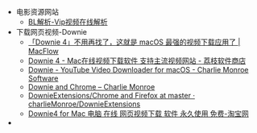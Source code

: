 - 电影资源网站
	- [BL解析-Vip视频在线解析](https://svip.bljiex.cc/)
- 下载网页视频-Downie
	- [「Downie 4」不用再找了，这就是 macOS 最强的视频下载应用了 | MacFlow](https://macflow.net/p/1633.html)
	- [Downie 4 - Mac在线视频下载软件 支持主流视频网站 - 荔枝软件商店](https://store.lizhi.io/site/products/id/280/cid/ubsltpov)
	- [Downie - YouTube Video Downloader for macOS - Charlie Monroe Software](https://software.charliemonroe.net/downie/)
	- [Downie and Chrome – Charlie Monroe](https://blog.charliemonroe.net/downie-and-chrome/)
	- [DownieExtensions/Chrome and Firefox at master · charlieMonroe/DownieExtensions](https://github.com/charlieMonroe/DownieExtensions/tree/master/Chrome%20and%20Firefox)
	- [Downie4 for Mac 电脑 在线 网页视频下载 软件 永久使用 免费-淘宝网](https://item.taobao.com/item.htm?id=633785087043&price=3.8&sourceType=item&sourceType=item&suid=80e2d85c-7308-4740-b461-38cf16fad8dc&ut_sk=1.YQQGfyxkuFYDAOOdeWGuDrtZ_21646297_1650138816816.Copy.ShareGlobalNavigation_1&un=ed1cb94eb708156c3546de70b6ae59f9&share_crt_v=1&un_site=0&spm=a2159r.13376460.0.0&tbSocialPopKey=shareItem&sp_tk=Qm1icjJpVm0yUDc%3D&cpp=1&shareurl=true&short_name=h.fKWnn0C&bxsign=scdKvQ85O8f47jHl7O-w-VquXaiEsXAWmQUxil5oqw28oHgvU7r5ZrMfjXATA9uUqq4QrbeuEBd-mL1K6e0OZbz2P0ETEojbTmAKKZInjW5icWoC5FykuaobvoCZ3l05iMC&tk=Bmbr2iVm2P7&app=chrome)
-